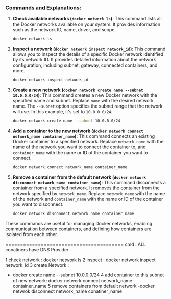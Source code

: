 
### Commands and Explanations:

1. **Check available networks (`docker network ls`)**:
   This command lists all the Docker networks available on your system. It provides information such as the network ID, name, driver, and scope.

    ```bash
    docker network ls
    ```

2. **Inspect a network (`docker network inspect network_id`)**:
   This command allows you to inspect the details of a specific Docker network identified by its network ID. It provides detailed information about the network configuration, including subnet, gateway, connected containers, and more.

    ```bash
    docker network inspect network_id
    ```

3. **Create a new network (`docker network create name --subnet 10.0.0.0/24`)**:
   This command creates a new Docker network with the specified name and subnet. Replace `name` with the desired network name. The `--subnet` option specifies the subnet range that the network will use. In this example, it's set to `10.0.0.0/24`.

    ```bash
    docker network create name --subnet 10.0.0.0/24
    ```

4. **Add a container to the new network (`docker network connect network_name container_name`)**:
   This command connects an existing Docker container to a specified network. Replace `network_name` with the name of the network you want to connect the container to, and `container_name` with the name or ID of the container you want to connect.

    ```bash
    docker network connect network_name container_name
    ```

5. **Remove a container from the default network (`docker network disconnect network_name container_name`)**:
   This command disconnects a container from a specified network. It removes the container from the network specified by `network_name`. Replace `network_name` with the name of the network and `container_name` with the name or ID of the container you want to disconnect.

    ```bash
    docker network disconnect network_name container_name
    ```

These commands are useful for managing Docker networks, enabling communication between containers, and defining how containers are isolated from each other.

========================================
cmd :
ALL conatiners have DNS Provider

1 check network : docker network ls
2 inspect : docker network inspect network_id 
3 create Network :  
- docker create name --subnet 10.0.0.0/24
4 add container to this subnet of new network:
  docker network connect network_name container_name
5 remove containers from default network
-docker netwrok disconnect network_name conatiner_name